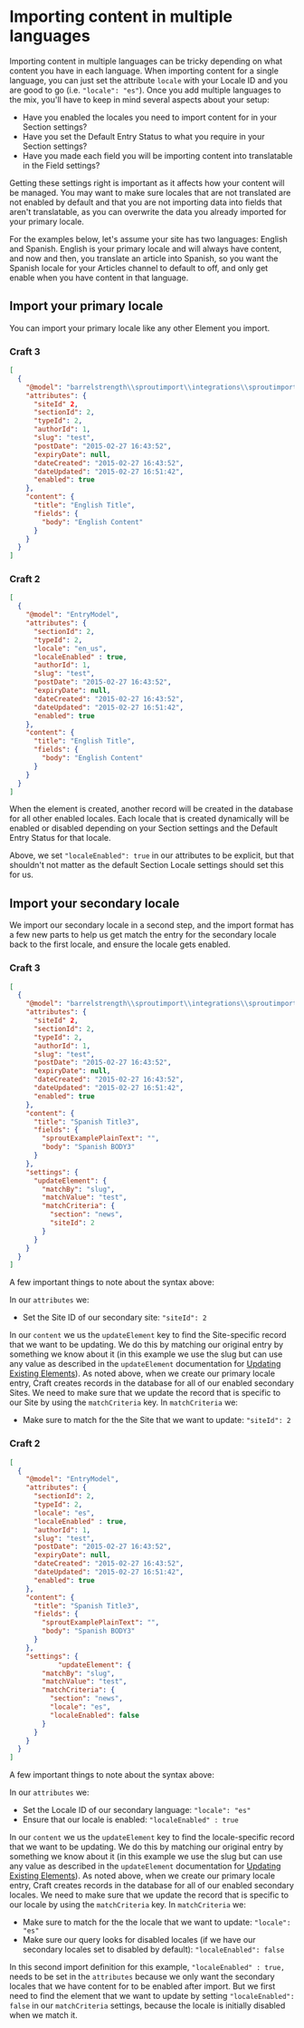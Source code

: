 # Importing content in multiple languages

Importing content in multiple languages can be tricky depending on what content you have in each language. When importing content for a single language, you can just set the attribute `locale` with your Locale ID and you are good to go (i.e. `"locale": "es"`). Once you add multiple languages to the mix, you'll have to keep in mind several aspects about your setup:

- Have you enabled the locales you need to import content for in your Section settings?
- Have you set the Default Entry Status to what you require in your Section settings?
- Have you made each field you will be importing content into translatable in the Field settings?

Getting these settings right is important as it affects how your content will be managed. You may want to make sure locales that are not translated are not enabled by default and that you are not importing data into fields that aren't translatable, as you can overwrite the data you already imported for your primary locale.

For the examples below, let's assume your site has two languages: English and Spanish. English is your primary locale and will always have content, and now and then, you translate an article into Spanish, so you want the Spanish locale for your Articles channel to default to off, and only get enable when you have content in that language.

## Import your primary locale

You can import your primary locale like any other Element you import.

### Craft 3

``` json
[
  {
    "@model": "barrelstrength\\sproutimport\\integrations\\sproutimport\\elements\\Entry",
    "attributes": {
      "siteId" 2,
      "sectionId": 2,
      "typeId": 2,
      "authorId": 1,
      "slug": "test",
      "postDate": "2015-02-27 16:43:52",
      "expiryDate": null,
      "dateCreated": "2015-02-27 16:43:52",
      "dateUpdated": "2015-02-27 16:51:42",
      "enabled": true
    },
    "content": {
      "title": "English Title",
      "fields": {
        "body": "English Content"
      }
    }
  }
]
```

### Craft 2

``` json
[
  {
    "@model": "EntryModel",
    "attributes": {
      "sectionId": 2,
      "typeId": 2,
      "locale": "en_us",
      "localeEnabled" : true,
      "authorId": 1,
      "slug": "test",
      "postDate": "2015-02-27 16:43:52",
      "expiryDate": null,
      "dateCreated": "2015-02-27 16:43:52",
      "dateUpdated": "2015-02-27 16:51:42",
      "enabled": true
    },
    "content": {
      "title": "English Title",
      "fields": {
        "body": "English Content"
      }
    }
  }
]
```

When the element is created, another record will be created in the database for all other enabled locales. Each locale that is created dynamically will be enabled or disabled depending on your Section settings and the Default Entry Status for that locale.

Above, we set `"localeEnabled": true` in our attributes to be explicit, but that shouldn't not matter as the default Section Locale settings should set this for us.

## Import your secondary locale

We import our secondary locale in a second step, and the import format has a few new parts to help us get match the entry for the secondary locale back to the first locale, and ensure the locale gets enabled.

### Craft 3

``` json
[
  {
    "@model": "barrelstrength\\sproutimport\\integrations\\sproutimport\\elements\\Entry",
    "attributes": {
      "siteId" 2,
      "sectionId": 2,
      "typeId": 2,
      "authorId": 1,
      "slug": "test",
      "postDate": "2015-02-27 16:43:52",
      "expiryDate": null,
      "dateCreated": "2015-02-27 16:43:52",
      "dateUpdated": "2015-02-27 16:51:42",
      "enabled": true
    },
    "content": {
      "title": "Spanish Title3",
      "fields": {
        "sproutExamplePlainText": "",
        "body": "Spanish BODY3"
      }
    },
    "settings": {
      "updateElement": {
        "matchBy": "slug",
        "matchValue": "test",
        "matchCriteria": {
          "section": "news",
          "siteId": 2
        }
      }
    }
  }
]
```

A few important things to note about the syntax above:

In our `attributes` we:

- Set the Site ID of our secondary site: `"siteId": 2`

In our `content` we us the `updateElement` key to find the Site-specific record that we want to be updating. We do this by matching our original entry by something we know about it (in this example we use the slug but can use any value as described in the `updateElement` documentation for [Updating Existing Elements]({entry:2218:url})). As noted above, when we create our primary locale entry, Craft creates records in the database for all of our enabled secondary Sites. We need to make sure that we update the record that is specific to our Site by using the `matchCriteria` key. In `matchCriteria` we:

- Make sure to match for the the Site that we want to update: `"siteId": 2`

### Craft 2

``` json
[
  {
    "@model": "EntryModel",
    "attributes": {
      "sectionId": 2,
      "typeId": 2,
      "locale": "es",
      "localeEnabled" : true,
      "authorId": 1,
      "slug": "test",
      "postDate": "2015-02-27 16:43:52",
      "expiryDate": null,
      "dateCreated": "2015-02-27 16:43:52",
      "dateUpdated": "2015-02-27 16:51:42",
      "enabled": true
    },
    "content": {
      "title": "Spanish Title3",
      "fields": {
        "sproutExamplePlainText": "",
        "body": "Spanish BODY3"
      }
    },
    "settings": {
			"updateElement": {
        "matchBy": "slug",
        "matchValue": "test",
        "matchCriteria": {
          "section": "news",
          "locale": "es",
          "localeEnabled": false
        }
      }
    }
  }
]
```

A few important things to note about the syntax above:

In our `attributes` we:

- Set the Locale ID of our secondary language: `"locale": "es"`
- Ensure that our locale is enabled: `"localeEnabled" : true`

In our `content` we us the `updateElement` key to find the locale-specific record that we want to be updating. We do this by matching our original entry by something we know about it (in this example we use the slug but can use any value as described in the `updateElement` documentation for [Updating Existing Elements]({entry:2218:url})). As noted above, when we create our primary locale entry, Craft creates records in the database for all of our enabled secondary locales. We need to make sure that we update the record that is specific to our locale by using the `matchCriteria` key. In `matchCriteria` we:

- Make sure to match for the the locale that we want to update: `"locale": "es"`
- Make sure our query looks for disabled locales (if we have our secondary locales set to disabled by default): `"localeEnabled": false`

In this second import definition for this example, `"localeEnabled" : true,` needs to be set in the `attributes` because we only want the secondary locales that we have content for to be enabled after import. But we first need to find the element that we want to update by setting `"localeEnabled": false` in our `matchCriteria` settings, because the locale is initially disabled when we match it.
